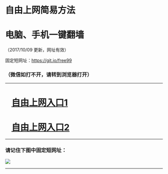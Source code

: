 ﻿# 自由上网简易方法

# 电脑、手机一键翻墙

（2017/10/09 更新，网址有效）

固定短网址：https://git.io/free99

### （微信如打不开，请转到浏览器打开）


***





# &nbsp;&nbsp; <a href="http://ft947019055.fwq-tz-1001.info/fwqtz01.html?t=100900123242 " target="_blank">自由上网入口1</a>
# &nbsp;&nbsp; <a href="http://ft1276830550.fwq-tz-1002.info/fwqtz02.html?t=100900127728 " target="_blank">自由上网入口2</a>
***

### 请记住下图中固定短网址：

<img src="https://s3-us-west-2.amazonaws.com/fwq-1001/yjfq-20170905okok.png" /> 


***


